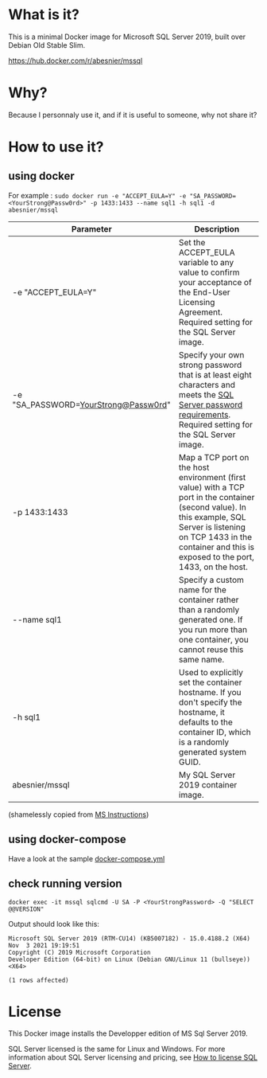 # What is it?
This is a minimal Docker image for Microsoft SQL Server 2019, built over Debian Old Stable Slim.

https://hub.docker.com/r/abesnier/mssql

# Why? 
Because I personnaly use it, and if it is useful to someone, why not share it?

# How to use it?
## using docker
For example : `sudo docker run -e "ACCEPT_EULA=Y" -e "SA_PASSWORD=<YourStrong@Passw0rd>" -p 1433:1433 --name sql1 -h sql1 -d abesnier/mssql`

Parameter | Description
---|---
-e "ACCEPT_EULA=Y" | Set the ACCEPT_EULA variable to any value to confirm your acceptance of the End-User Licensing Agreement. Required setting for the SQL Server image.
-e "SA_PASSWORD=<YourStrong@Passw0rd>" | Specify your own strong password that is at least eight characters and meets the [SQL Server password requirements](https://docs.microsoft.com/en-us/sql/relational-databases/security/password-policy?view=sql-server-ver15). Required setting for the SQL Server image.
-p 1433:1433 |	Map a TCP port on the host environment (first value) with a TCP port in the container (second value). In this example, SQL Server is listening on TCP 1433 in the container and this is exposed to the port, 1433, on the host.
--name sql1 | Specify a custom name for the container rather than a randomly generated one. If you run more than one container, you cannot reuse this same name.
-h sql1 | Used to explicitly set the container hostname. If you don't specify the hostname, it defaults to the container ID, which is a randomly generated system GUID.
abesnier/mssql | My SQL Server 2019 container image.

(shamelessly copied from [MS Instructions](https://docs.microsoft.com/en-us/sql/linux/quickstart-install-connect-docker?view=sql-server-ver15&pivots=cs1-bash))

## using docker-compose
Have a look at the sample [docker-compose.yml](https://github.com/abesnier/docker-mssql/blob/main/docker-compose.yml)

## check running version
`docker exec -it mssql sqlcmd -U SA -P <YourStrongPassword> -Q "SELECT @@VERSION"`

Output should look like this:

```
Microsoft SQL Server 2019 (RTM-CU14) (KB5007182) - 15.0.4188.2 (X64) 
Nov  3 2021 19:19:51 
Copyright (C) 2019 Microsoft Corporation
Developer Edition (64-bit) on Linux (Debian GNU/Linux 11 (bullseye)) <X64>                                                                                          

(1 rows affected)
```


# License
This Docker image installs the Developper edition of MS Sql Server 2019.

SQL Server licensed is the same for Linux and Windows. For more information about SQL Server licensing and pricing, see [How to license SQL Server](https://www.microsoft.com/sql-server/sql-server-2019-pricing).
